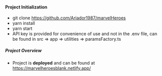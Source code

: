 #### Project Initialization

-   git clone https://github.com/Ariador1987/marvelHeroes
-   yarn install
-   yarn start
-   API key is provided for convenience of use and not in the .env file, can be found in src => app => utilities => paramsFactory.ts

##### Project Overview

-   Project is **deployed** and can be found at https://marvelheroesblank.netlify.app/
